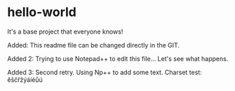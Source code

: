 # hello-world
It's a base project that everyone knows!

Added: This readme file can be changed directly in the GIT.

Added 2: Trying to use Notepad++ to edit this file... Let's see what happens.

Added 3: Second retry. Using Np++ to add some text. Charset test: ěščřžýáíéůú